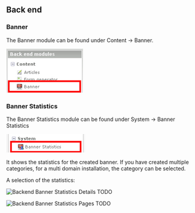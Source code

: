 ## Back end

### Banner

The Banner module can be found under Content -> Banner.

![Backend Banner](images/banner_en_backend_banner.jpg)

### Banner Statistics

The Banner Statistics module can be found under System -> Banner Statistics

![Backend Banner Statistics](images/banner_en_backend_bannerstatistic.jpg)

It shows the statistics for the created banner. If you have created multiple
categories, for a multi domain installation, the category can be selected.

A selection of the statistics:

![Backend Banner Statistics Details]() TODO

![Backend Banner Statistics Pages]() TODO
